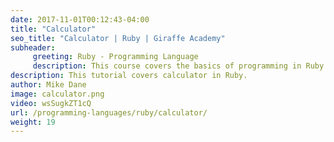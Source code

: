 ```yaml
---
date: 2017-11-01T00:12:43-04:00
title: "Calculator"
seo_title: "Calculator | Ruby | Giraffe Academy"
subheader:
     greeting: Ruby - Programming Language
     description: This course covers the basics of programming in Ruby. Work your way through the videos and we'll teach you everything you need to know to start your programming journey!
description: This tutorial covers calculator in Ruby.
author: Mike Dane
image: calculator.png
video: wsSugkZT1cQ
url: /programming-languages/ruby/calculator/
weight: 19
---
```

